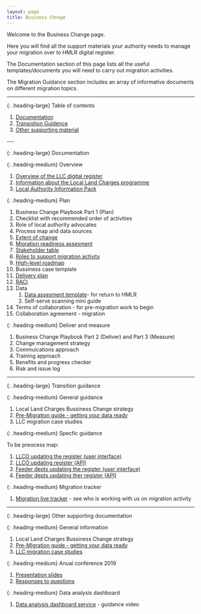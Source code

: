 ```yaml
---
layout: page
title: Business Chnage
---
```


Welcome to the Business Change page.

Here you will find all the support materials your authority needs to manage your migration over to HMLR digital
register.

The Documentation section of this page lists all the useful templates/documents you will need to carry out migration
activities.

The Migration Guidance section includes an array of informative documents on different migration topics. 

----
{: .heading-large}
Table of contents

<ol class="govuk-list govuk-list--number">
  <li><a href='/'>Documentation</a></li>
  <li><a href='/'>Transistion Guidence</a></li>
  <li><a href='/'>Other supporting material</a></li>
</ol>
---

{: .heading-large}
Documentation

{: .heading-medium}
Overview

<ol class="govuk-list govuk-list--number">
  <li><a href='/'>Overview of the LLC digital register</a></li>
  <li><a href='/'>Information about the Local Land Charges programme</a></li>
  <li><a href='/'>Local Authority Information Pack </a></li>
</ol>

{: .heading-medium}
Plan

<ol class="govuk-list govuk-list--bullet">
  <li>Business Change Playbook Part 1 (Plan)</li>
  <li>Checklist with recommended order of activities</li>
  <li>Role of local authority advocates</li>
  <li>Process map and data sources</li>
  <li><a href='/'>Extent of change</a></li>
  <li><a href='/'>Migration readiness assesment</a></li>
  <li><a href='/'>Stakeholder table</a></li>
  <li><a href='/'>Roles to support migration activity</a></li>
  <li><a href='/'>High-level roadmap</a></li>
  <li>Bussiness case template</li>
  <li><a href='/'>Delivery plan</a></li>
  <li><a href='/'>RACI</a></li>
  <li>
    Data
    <ol class="govuk-list govuk-list--bullet">
        <li><a href='/'>Data assesment template</a>- for return to HMLR</li>
        <li>Self-serve scanning mini guide </li>
    </ol>
  </li>
  <li>Terms of collaboration - for pre-migration work to begin</li>
  <li>Collaboration agreement - migration</li>
</ol>

{: .heading-medium}
Deliver and measure

<ol class="govuk-list govuk-list--bullet">
    <li>Business Change Playbook Part 2 (Deliver) and Part 3 (Measure)</li>
    <li>Change management strategy</li>
    <li>Commuications approach</li>
    <li>Training approach</li>
    <li>Benefits and progress checker</li>
    <li>Risk and issue log</li>
</ol>

---
{: .heading-large}
Transition guidance

{: .heading-medium}
General guidance

<ol class="govuk-list govuk-list--bullet">
    <li>Local Land Charges Bussiness Change strategy</li>
    <li><a href='/'>Pre-Migration guide - getting your data ready</a></li>
    <li><a href'/'>LLC migration case studies</a></li>
</ol>

{: .heading-medium}
Specfic guidance

To be preocess map:
<ol class="govuk-list govuk-list--bullet">
    <li><a href='/'>LLCO updating the register (user interface)</a></li>
    <li><a href='/'>LLCO updating register (API)</a></li>
    <li><a href='/'>Feeder depts updating the register (user interface)</a></li>
    <li><a href='/'>Feeder depts updating ther register (API)</a></li>
</ol>

{: .heading-medium}
Migration tracker

<ol class="govuk-list govuk-list--bullet">
    <li><a href='/'> Migration live tracker</a> - see who is working with us on migration activity</li>
</ol>

---

{: .heading-large}
Other supporting documentation

{: .heading-medium}
General information

<ol class="govuk-list govuk-list--bullet">
    <li>Local Land Charges Bussiness Change strategy</li>
    <li><a href='/'>Pre-Migration guide - getting your data ready</a></li>
    <li><a href='/'>LLC migration case studies</a></li>
</ol>

{: .heading-medium}
Anual conference 2019

<ol class="govuk-list govuk-list--bullet">
    <li><a href='/'>Presentation slides</a></li>
    <li><a href='/'>Responses to questions</a></li>
</ol>

{: .heading-medium}
Data analysis dashboard

<ol class="govuk-list govuk-list--bullet">
    <li><a href='/'>Data analysis dashboard service</a> - guidance video</li>
</ol>
